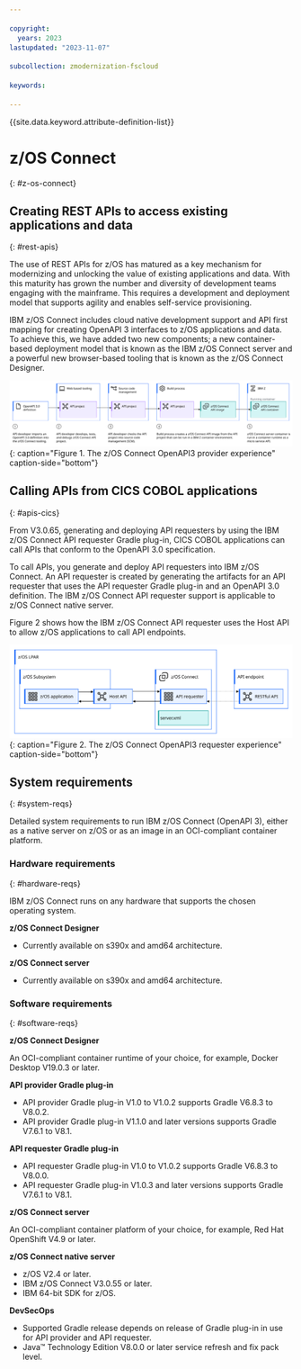 ```yaml
---

copyright:
  years: 2023
lastupdated: "2023-11-07"

subcollection: zmodernization-fscloud

keywords:

---
```


{{site.data.keyword.attribute-definition-list}}

# z/OS Connect
{: #z-os-connect}

## Creating REST APIs to access existing applications and data
{: #rest-apis}

The use of REST APIs for z/OS has matured as a key mechanism for modernizing and unlocking the value of existing applications and data. With this maturity has grown the number and diversity of development teams engaging with the mainframe. This requires a development and deployment model that supports agility and enables self-service provisioning.

IBM z/OS Connect includes cloud native development support and API first mapping for creating OpenAPI 3 interfaces to z/OS applications and data. To achieve this, we have added two new components; a new container-based deployment model that is known as the IBM z/OS Connect server and a powerful new browser-based tooling that is known as the z/OS Connect Designer.

![overview](images/zconnect-overview.svg){: caption="Figure 1. The z/OS Connect OpenAPI3 provider experience" caption-side="bottom"}

## Calling APIs from CICS COBOL applications
{: #apis-cics}

From V3.0.65, generating and deploying API requesters by using the IBM z/OS Connect API requester Gradle plug-in, CICS COBOL applications can call APIs that conform to the OpenAPI 3.0 specification.

To call APIs, you generate and deploy API requesters into IBM z/OS Connect. An API requester is created by generating the artifacts for an API requester that uses the API requester Gradle plug-in and an OpenAPI 3.0 definition. The IBM z/OS Connect API requester support is applicable to z/OS Connect native server.

Figure 2 shows how the IBM z/OS Connect API requester uses the Host API to allow z/OS applications to call API endpoints.

![arch](images/requester-end-to-end-export.svg){: caption="Figure 2. The z/OS Connect OpenAPI3 requester experience" caption-side="bottom"}

## System requirements
{: #system-reqs}

Detailed system requirements to run IBM z/OS Connect (OpenAPI 3), either as a native server on z/OS or as an image in an OCI-compliant container platform.

### Hardware requirements
{: #hardware-reqs}

IBM z/OS Connect runs on any hardware that supports the chosen operating system.

**z/OS Connect Designer**

* Currently available on s390x and amd64 architecture.

**z/OS Connect server**

* Currently available on s390x and amd64 architecture.

### Software requirements
{: #software-reqs}

**z/OS Connect Designer**

An OCI-compliant container runtime of your choice, for example, Docker Desktop V19.0.3 or later.

**API provider Gradle plug-in**

* API provider Gradle plug-in V1.0 to V1.0.2 supports Gradle V6.8.3 to V8.0.2.
* API provider Gradle plug-in V1.1.0 and later versions supports Gradle V7.6.1 to V8.1.

**API requester Gradle plug-in**

* API requester Gradle plug-in V1.0 to V1.0.2 supports Gradle V6.8.3 to V8.0.0.
* API requester Gradle plug-in V1.0.3 and later versions supports Gradle V7.6.1 to V8.1.

**z/OS Connect server**

An OCI-compliant container platform of your choice, for example, Red Hat OpenShift V4.9 or later.

**z/OS Connect native server**

* z/OS V2.4 or later.
* IBM z/OS Connect V3.0.55 or later.
* IBM 64-bit SDK for z/OS.

**DevSecOps**

* Supported Gradle release depends on release of Gradle plug-in in use for API provider and API requester.
* Java™ Technology Edition V8.0.0 or later service refresh and fix pack level.
